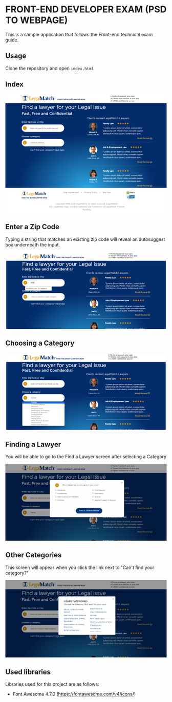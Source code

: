 # FRONT-END DEVELOPER EXAM (PSD TO WEBPAGE)

This is a sample application that follows the Front-end technical exam guide.

## Usage

Clone the repository and open `index.html`

## Index

![Screenshot](assets/README_images/index.png)

## Enter a Zip Code

Typing a string that matches an existing zip code will reveal an autosuggest box underneath the input.

![Screenshot](assets/README_images/zip_code.png)

## Choosing a Category

![Screenshot](assets/README_images/choose_category.png)

## Finding a Lawyer

You will be able to go to the Find a Lawyer screen after selecting a Category

![Screenshot](assets/README_images/find_lawyer.png)

## Other Categories

This screen will appear when you click the link next to "Can't find your category?"

![Screenshot](assets/README_images/other_categories.png)

## Used libraries

Libraries used for this project are as follows:

- Font Awesome 4.7.0 (https://fontawesome.com/v4/icons/)